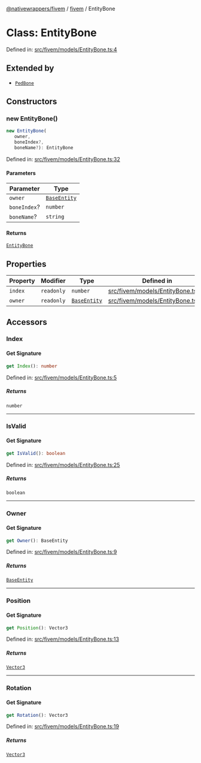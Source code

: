 [@nativewrappers/fivem](../../README.md) / [fivem](../README.md) / EntityBone

# Class: EntityBone

Defined in: [src/fivem/models/EntityBone.ts:4](https://github.com/nativewrappers/nativewrappers/blob/99c881fe3bb9acc58d25c55399e7f11bef9ab7c6/src/fivem/models/EntityBone.ts#L4)

## Extended by

- [`PedBone`](PedBone.md)

## Constructors

### new EntityBone()

```ts
new EntityBone(
   owner, 
   boneIndex?, 
   boneName?): EntityBone
```

Defined in: [src/fivem/models/EntityBone.ts:32](https://github.com/nativewrappers/nativewrappers/blob/99c881fe3bb9acc58d25c55399e7f11bef9ab7c6/src/fivem/models/EntityBone.ts#L32)

#### Parameters

| Parameter | Type |
| ------ | ------ |
| `owner` | [`BaseEntity`](BaseEntity.md) |
| `boneIndex`? | `number` |
| `boneName`? | `string` |

#### Returns

[`EntityBone`](EntityBone.md)

## Properties

| Property | Modifier | Type | Defined in |
| ------ | ------ | ------ | ------ |
| <a id="index"></a> `index` | `readonly` | `number` | [src/fivem/models/EntityBone.ts:30](https://github.com/nativewrappers/nativewrappers/blob/99c881fe3bb9acc58d25c55399e7f11bef9ab7c6/src/fivem/models/EntityBone.ts#L30) |
| <a id="owner-1"></a> `owner` | `readonly` | [`BaseEntity`](BaseEntity.md) | [src/fivem/models/EntityBone.ts:29](https://github.com/nativewrappers/nativewrappers/blob/99c881fe3bb9acc58d25c55399e7f11bef9ab7c6/src/fivem/models/EntityBone.ts#L29) |

## Accessors

### Index

#### Get Signature

```ts
get Index(): number
```

Defined in: [src/fivem/models/EntityBone.ts:5](https://github.com/nativewrappers/nativewrappers/blob/99c881fe3bb9acc58d25c55399e7f11bef9ab7c6/src/fivem/models/EntityBone.ts#L5)

##### Returns

`number`

***

### IsValid

#### Get Signature

```ts
get IsValid(): boolean
```

Defined in: [src/fivem/models/EntityBone.ts:25](https://github.com/nativewrappers/nativewrappers/blob/99c881fe3bb9acc58d25c55399e7f11bef9ab7c6/src/fivem/models/EntityBone.ts#L25)

##### Returns

`boolean`

***

### Owner

#### Get Signature

```ts
get Owner(): BaseEntity
```

Defined in: [src/fivem/models/EntityBone.ts:9](https://github.com/nativewrappers/nativewrappers/blob/99c881fe3bb9acc58d25c55399e7f11bef9ab7c6/src/fivem/models/EntityBone.ts#L9)

##### Returns

[`BaseEntity`](BaseEntity.md)

***

### Position

#### Get Signature

```ts
get Position(): Vector3
```

Defined in: [src/fivem/models/EntityBone.ts:13](https://github.com/nativewrappers/nativewrappers/blob/99c881fe3bb9acc58d25c55399e7f11bef9ab7c6/src/fivem/models/EntityBone.ts#L13)

##### Returns

[`Vector3`](Vector3.md)

***

### Rotation

#### Get Signature

```ts
get Rotation(): Vector3
```

Defined in: [src/fivem/models/EntityBone.ts:19](https://github.com/nativewrappers/nativewrappers/blob/99c881fe3bb9acc58d25c55399e7f11bef9ab7c6/src/fivem/models/EntityBone.ts#L19)

##### Returns

[`Vector3`](Vector3.md)
